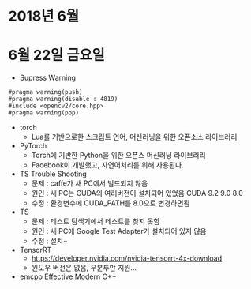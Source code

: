 # 2018년 6월
# 6월 22일 금요일
* Supress Warning
````
#pragma warning(push)
#pragma warning(disable : 4819)
#include <opencv2/core.hpp>
#pragma warning(pop)
````
* torch
  * Lua를 기반으로한 스크립트 언어, 머신러닝을 위한 오픈소스 라이브러리
* PyTorch
  * Torch에 기반한 Python을 위한 오픈스 머신러닝 라이브러리
  * Facebook이 개발했고, 자연어처리를 위해 사용된다.
* TS Trouble Shooting
  * 문제 : caffe가 새 PC에서 빌드되지 않음
  * 원인 : 새 PC는 CUDA의 여러버전이 설치되어 있었음 CUDA 9.2 9.0 8.0
  * 수정 : 환경변수에 CUDA_PATH를 8.0으로 변경하면됨
* TS 
  * 문제 : 테스트 탐색기에서 테스트를 찾지 못함
  * 원인 : 새 PC에 Google Test Adapter가 설치되어 있지 않음
  * 수정 : 설치~
* TensorRT
  * https://developer.nvidia.com/nvidia-tensorrt-4x-download
  * 윈도우 버전은 없음, 우분투만 지원... 
* emcpp Effective Modern C++
